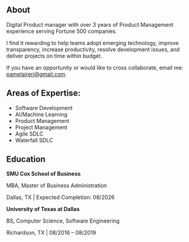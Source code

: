 ## About
Digital Product manager with over 3 years of Product Management experience serving Fortune 500 companies. 

I find it rewarding to help teams adopt emerging technology, improve transparency, increase productivity, resolve development issues, and deliver projects on time within budget. 

If you have an opportunity or would like to cross collaborate, email me: pamelaireri@gmail.com.

## Areas of Expertise:
- Software Development
- AI/Machine Learning
- Product Management
- Project Management
- Agile SDLC
- Waterfall SDLC


## Education

**SMU Cox School of Business**

MBA, Master of Business Administration

Dallas, TX | Expected Completion: 08/2026

**University of Texas at Dallas**

BS, Computer Science, Software Engineering

Richardson, TX | 08/2016 – 08/2019



 
